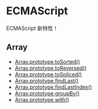 # ECMAScript

ECMAScript 新特性！

## Array

- [Array.prototype.toSorted()](<./Array.prototype.toSorted().js>)
- [Array.prototype.toReversed()](<./Array.prototype.toReversed().js>)
- [Array.prototype.toSpliced()](./Array.prototype.toSpliced.js)
- [Array.prototype.findLast()](<./Array.prototype.findLast().js>)
- [Array.prototype.findLastIndex()](<./Array.prototype.findLastIndex().js>)
- [Array.prototype.groupBy()](<./Array.prototype.groupBy().js>)
- [Array.prototype.with()](<./Array.prototype.with().js>)

